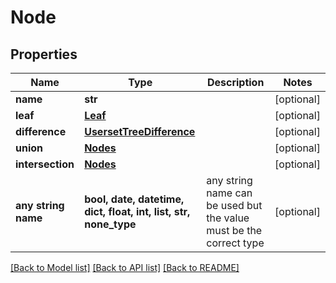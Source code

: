 # Node


## Properties
Name | Type | Description | Notes
------------ | ------------- | ------------- | -------------
**name** | **str** |  | [optional] 
**leaf** | [**Leaf**](Leaf.md) |  | [optional] 
**difference** | [**UsersetTreeDifference**](UsersetTreeDifference.md) |  | [optional] 
**union** | [**Nodes**](Nodes.md) |  | [optional] 
**intersection** | [**Nodes**](Nodes.md) |  | [optional] 
**any string name** | **bool, date, datetime, dict, float, int, list, str, none_type** | any string name can be used but the value must be the correct type | [optional]

[[Back to Model list]](../README.md#documentation-for-models) [[Back to API list]](../README.md#documentation-for-api-endpoints) [[Back to README]](../README.md)


